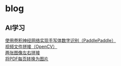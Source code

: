# blog
## AI学习
[使用卷积神经网络实现手写体数字识别（PaddlePaddle）](https://github.com/rayallen28/blog/blob/main/%E4%BD%BF%E7%94%A8%E5%8D%B7%E7%A7%AF%E7%A5%9E%E7%BB%8F%E7%BD%91%E7%BB%9C%E5%AE%9E%E7%8E%B0%E6%89%8B%E5%86%99%E4%BD%93%E6%95%B0%E5%AD%97%E8%AF%86%E5%88%AB.md)
<br>
[视频文件拼接（OpenCV）](https://github.com/rayallen28/blog/blob/main/%E8%A7%86%E9%A2%91%E6%96%87%E4%BB%B6%E6%8B%BC%E6%8E%A5.md)
<br>
[两张图像左右拼接](https://github.com/rayallen28/blog/blob/main/%E4%B8%A4%E5%BC%A0%E5%9B%BE%E5%83%8F%E5%B7%A6%E5%8F%B3%E6%8B%BC%E6%8E%A5.md)
<br>
[将PDF每页转换为图片](https://github.com/rayallen28/blog/blob/main/%E5%B0%86PDF%E6%AF%8F%E9%A1%B5%E8%BD%AC%E6%8D%A2%E4%B8%BA%E5%9B%BE%E7%89%87.md)
<br>
